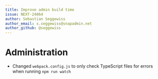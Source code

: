 ```yaml
---
title: Improve admin build time
issue: NEXT-24064
author: Sebastian Seggewiss
author_email: s.seggewiss@snapadmin.net
author_github: @seggewiss
---
```

# Administration
* Changed `webpack.config.js` to only check TypeScript files for errors when running `npm run watch`
